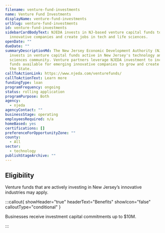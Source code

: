 ```yaml
---
filename: venture-fund-investments
name: Venture Fund Investments
displayName: venture-fund-investments
urlSlug: venture-fund-investments
id: venture-fund-investments
sidebarCardBodyText: NJEDA invests in NJ-based venture capital funds to support
  innovative companies and create jobs in tech and life sciences.
openDate: ""
dueDate: ""
summaryDescriptionMd: The New Jersey Economic Development Authority (NJEDA)
  invests in venture capital funds active in New Jersey's technology and life
  sciences community. Venture partners leverage NJEDA investment to increase
  funds available for emerging innovative companies to grow and create jobs in
  the State.
callToActionLink: https://www.njeda.com/venturefunds/
callToActionText: Learn more
fundingType: loan
programFrequency: ongoing
status: rolling application
programPurpose: Both
agency:
  - njeda
agencyContact: ""
businessStage: operating
employeesRequired: n/a
homeBased: yes
certifications: []
preferenceForOpportunityZone: ""
county:
  - All
sector:
  - technology
publishStageArchive: ""
---
```


## Eligibility

Venture funds that are actively investing in New Jersey’s innovative industries may apply.

:::callout{ showHeader="true" headerText="Benefits" showIcon="false" calloutType="conditional" }

Businesses receive investment capital commitments up to $10M.

:::

